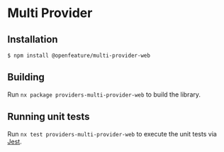 # Multi Provider

## Installation

```
$ npm install @openfeature/multi-provider-web
```

## Building

Run `nx package providers-multi-provider-web` to build the library.

## Running unit tests

Run `nx test providers-multi-provider-web` to execute the unit tests via [Jest](https://jestjs.io).
